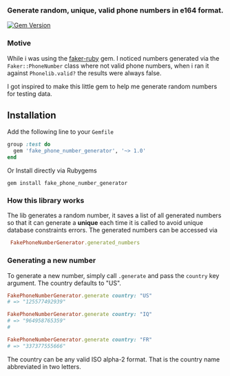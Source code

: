 ### Generate random, unique, valid phone numbers in e164 format.

[![Gem Version](https://badge.fury.io/rb/fake_phone_number_generator.svg)](https://badge.fury.io/rb/fake_phone_number_generator)

### Motive

While i was using the [faker-ruby](https://github.com/faker-ruby/faker) gem. I noticed numbers generated via the `Faker::PhoneNumber` 
class where not valid phone numbers, when i ran it against `Phonelib.valid?` the results were always false.

I got inspired to make this little gem to help me generate random numbers for testing data. 
## Installation 

Add the following line to your `Gemfile` 

```ruby
group :test do
  gem 'fake_phone_number_generator', '~> 1.0'
end
```

Or Install directly via Rubygems

```shell
gem install fake_phone_number_generator
```

### How this library works
The lib generates a random number, it saves a list of all generated numbers so that it can generate a **unique** each time
it is called to avoid unique database constraints errors. The generated numbers can be accessed via 

```ruby
 FakePhoneNumberGenerator.generated_numbers
```

### Generating a new number

To generate a new number, simply call `.generate` and pass the `country` key argument. The country defaults to "US". 

```ruby
FakePhoneNumberGenerator.generate country: "US"
# => "125577492939"

FakePhoneNumberGenerator.generate country: "IQ"
# => "964958765359"
# 

FakePhoneNumberGenerator.generate country: "FR"
# => "337377555666"
```

The country can be any valid ISO alpha-2 format. That is the country name abbreviated in two letters.